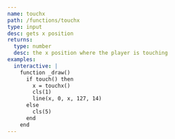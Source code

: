 ```yaml
---
name: touchx
path: /functions/touchx
type: input
desc: gets x position
returns:
  type: number
  desc: the x position where the player is touching
examples:
  interactive: |
    function _draw()
      if touch() then
        x = touchx()
        cls(1)
        line(x, 0, x, 127, 14)
      else
        cls(5)
      end
    end
---
```


